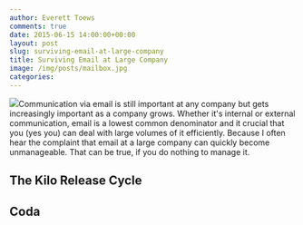 ```yaml
---
author: Everett Toews
comments: true
date: 2015-06-15 14:00:00+00:00
layout: post
slug: surviving-email-at-large-company
title: Surviving Email at Large Company
image: /img/posts/mailbox.jpg
categories:
---
```


<img class="img-right" src="{{ page.image }}"/>Communication via email is still important at any company but gets increasingly important as a company grows. Whether it's internal or external communication, email is a lowest common denominator and it crucial that you (yes you) can deal with large volumes of it efficiently. Because I often hear the complaint that email at a large company can quickly become unmanageable. That can be true, if you do nothing to manage it.

<!--more-->

## The Kilo Release Cycle

## Coda
